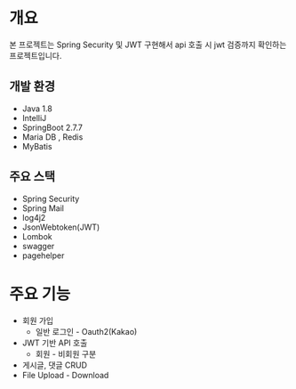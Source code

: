 # 개요
본 프로젝트는 Spring Security 및 JWT 구현해서 api 호출 시 jwt 검증까지 확인하는 프로젝트입니다.

## 개발 환경
* Java 1.8
* IntelliJ
* SpringBoot 2.7.7
* Maria DB , Redis
* MyBatis

## 주요 스택
*  Spring Security
*  Spring Mail
*  log4j2
*  JsonWebtoken(JWT)
*  Lombok
*  swagger
*  pagehelper

# 주요 기능
* 회원 가입
  * 일반 로그인 - Oauth2(Kakao)
* JWT 기반 API 호출
  * 회원 - 비회원 구분
* 게시글, 댓글 CRUD
* File Upload - Download
